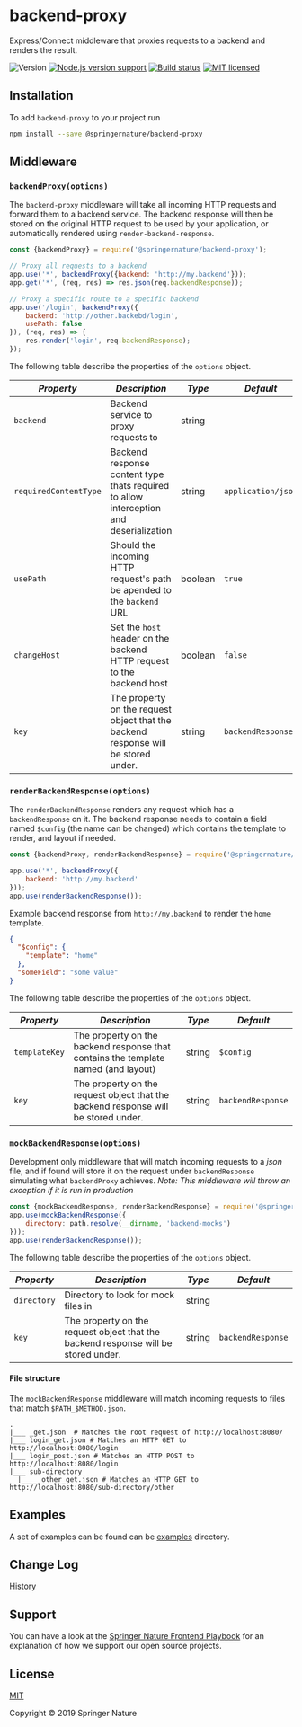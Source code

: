 # backend-proxy

Express/Connect middleware that proxies requests to a backend and renders the result.

![Version][shield-version]
[![Node.js version support][shield-node]][package-json]
[![Build status][ci-image]][ci-status]
[![MIT licensed][shield-license]][license]

## Installation

To add `backend-proxy` to your project run
```bash
npm install --save @springernature/backend-proxy
```

## Middleware

### `backendProxy(options)`

The `backend-proxy` middleware will take all incoming HTTP requests and forward them to a backend service. The backend response will then be stored on the original HTTP request to be used by your application, or automatically rendered using `render-backend-response`.

```js
const {backendProxy} = require('@springernature/backend-proxy');

// Proxy all requests to a backend
app.use('*', backendProxy({backend: 'http://my.backend'}));
app.get('*', (req, res) => res.json(req.backendResponse));

// Proxy a specific route to a specific backend
app.use('/login', backendProxy({
    backend: 'http://other.backebd/login',
    usePath: false
}), (req, res) => {
	res.render('login', req.backendResponse);
});
```

The following table describe the properties of the `options` object.

| *Property* | *Description* | *Type* | *Default* |
|-----------------------|----------------------------------------------------------------------------------------|---------|--------------------|
| `backend` | Backend service to proxy requests to | string |  |
| `requiredContentType` | Backend response content type thats required to allow interception and deserialization | string | `application/json` |
| `usePath` | Should the incoming HTTP request's path be apended to the `backend` URL | boolean | `true` |
| `changeHost` | Set the `host` header on the backend HTTP request to the backend host | boolean | `false` |
| `key` | The property on the request object that the backend response will be stored under. | string | `backendResponse` |

### `renderBackendResponse(options)`

The `renderBackendResponse` renders any request which has a `backendResponse` on it. The backend response needs to contain a field named `$config` (the name can be changed) which contains the template to render, and layout if needed.

```js
const {backendProxy, renderBackendResponse} = require('@springernature/backend-proxy');

app.use('*', backendProxy({
    backend: 'http://my.backend'
}));
app.use(renderBackendResponse());
```

Example backend response from `http://my.backend` to render the `home` template.
```json
{
  "$config": {
    "template": "home"
  },
  "someField": "some value"
}
```

The following table describe the properties of the `options` object.

| *Property* | *Description* | *Type* | *Default* |
|---------------|------------------------------------------------------------------------------------|--------|-------------------|
| `templateKey` | The property on the backend response that contains the template named (and layout) | string | `$config` |
| `key` | The property on the request object that the backend response will be stored under. | string | `backendResponse` |

### `mockBackendResponse(options)`

Development only middleware that will match incoming requests to a _json_ file, and if found will store it on the request under `backendResponse` simulating what `backendProxy` achieves.
_Note: This middleware will throw an exception if it is run in production_

```js
const {mockBackendResponse, renderBackendResponse} = require('@springernature/backend-proxy');
app.use(mockBackendResponse({
    directory: path.resolve(__dirname, 'backend-mocks')
}));
app.use(renderBackendResponse());
```

The following table describe the properties of the `options` object.

| *Property* | *Description* | *Type* | *Default* |
|-------------|------------------------------------------------------------------------------------|--------|-------------------|
| `directory` | Directory to look for mock files in | string |  |
| `key` | The property on the request object that the backend response will be stored under. | string | `backendResponse` |

#### File structure

The `mockBackendResponse` middleware will match incoming requests to files that match `$PATH_$METHOD.json`. 

```text
.
|___ _get.json  # Matches the root request of http://localhost:8080/
|___ login_get.json # Matches an HTTP GET to http://localhost:8080/login
|___ login_post.json # Matches an HTTP POST to http://localhost:8080/login
|___ sub-directory
  |____ other_get.json # Matches an HTTP GET to http://localhost:8080/sub-directory/other
```

## Examples

A set of examples can be found can be [examples](examples) directory. 

## Change Log

[History][history]

## Support

You can have a look at the [Springer Nature Frontend Playbook][support] for an explanation of how we support our open source projects.

## License

[MIT][license]

Copyright © 2019 Springer Nature

[ci-image]: https://secure.travis-ci.org/springernature/backend-proxy.png?branch=master
[ci-status]: http://travis-ci.org/#!/springernature/backend-proxy

[shield-node]: https://img.shields.io/node/v/springernature/backend-proxy.svg
[shield-version]: https://img.shields.io/github/package-json/v/springernature/backend-proxy.svg
[shield-license]: https://img.shields.io/badge/license-MIT-blue.svg

[package-json]: package.json
[license]: LICENSE.md
[history]: HISTORY.md

[support]: https://github.com/springernature/frontend/blob/master/practices/open-source-support.md
